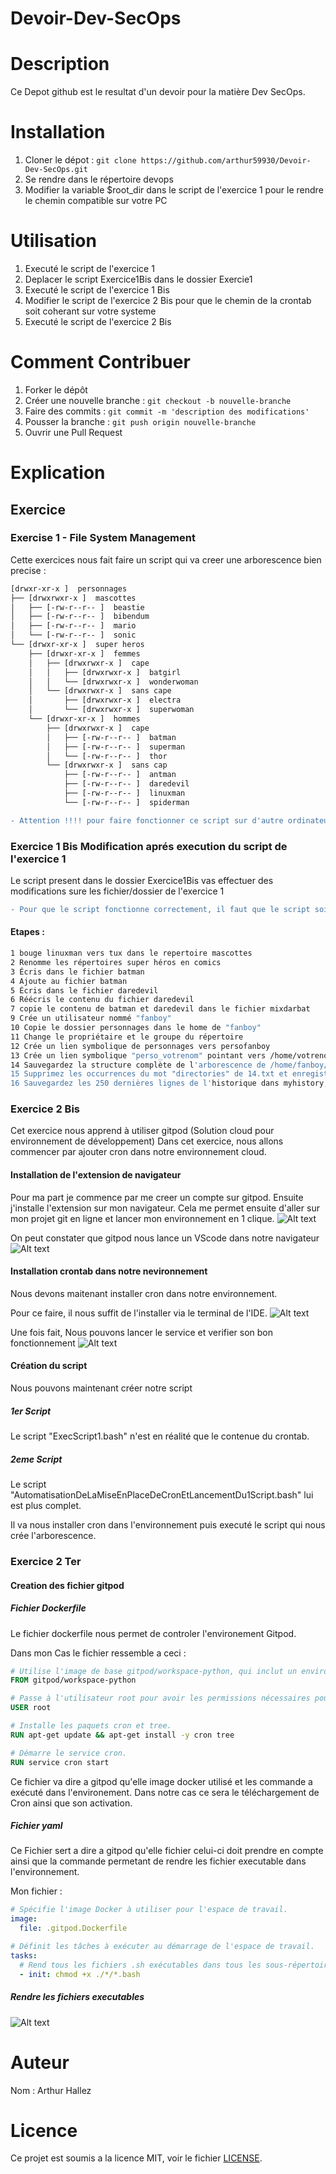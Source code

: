 # Devoir-Dev-SecOps
# Description

Ce Depot github est le resultat d'un devoir pour la matière Dev SecOps.

# Installation

1. Cloner le dépot : ```git clone https://github.com/arthur59930/Devoir-Dev-SecOps.git```
2. Se rendre dans le répertoire devops
3. Modifier la variable $root_dir dans le script de l'exercice 1 pour le rendre le chemin compatible sur votre PC

# Utilisation

1. Executé le script de l'exercice 1
2. Deplacer le script Exercice1Bis dans le dossier Exercie1
3. Executé le script de l'exercice 1 Bis
4. Modifier le script de l'exercice 2 Bis pour que le chemin de la crontab soit coherant sur votre systeme
5. Executé le script de l'exercice 2 Bis

# Comment Contribuer

1. Forker le dépôt
2. Créer une nouvelle branche : ```git checkout -b nouvelle-branche```
3. Faire des commits : ```git commit -m 'description des modifications'```
4. Pousser la branche : ```git push origin nouvelle-branche```
5. Ouvrir une Pull Request


# Explication
## Exercice
### Exercise 1 - File System Management
Cette exercices nous fait faire un script qui va creer une arborescence bien precise :
``` bash
[drwxr-xr-x ]  personnages
├── [drwxrwxr-x ]  mascottes
│   ├── [-rw-r--r-- ]  beastie
│   ├── [-rw-r--r-- ]  bibendum
│   ├── [-rw-r--r-- ]  mario
│   └── [-rw-r--r-- ]  sonic
└── [drwxr-xr-x ]  super heros
    ├── [drwxr-xr-x ]  femmes
    │   ├── [drwxrwxr-x ]  cape
    │   │   ├── [drwxrwxr-x ]  batgirl
    │   │   └── [drwxrwxr-x ]  wonderwoman
    │   └── [drwxrwxr-x ]  sans cape
    │       ├── [drwxrwxr-x ]  electra
    │       └── [drwxrwxr-x ]  superwoman
    └── [drwxr-xr-x ]  hommes
        ├── [drwxrwxr-x ]  cape
        │   ├── [-rw-r--r-- ]  batman
        │   ├── [-rw-r--r-- ]  superman
        │   └── [-rw-r--r-- ]  thor
        └── [drwxrwxr-x ]  sans cap
            ├── [-rw-r--r-- ]  antman
            ├── [-rw-r--r-- ]  daredevil
            ├── [-rw-r--r-- ]  linuxman
            └── [-rw-r--r-- ]  spiderman
```
```Diff
- Attention !!!! pour faire fonctionner ce script sur d'autre ordinateur, il vous faut modifier la variable "$root_dir"
```

### Exercice 1 Bis Modification aprés execution du script de l'exercice 1

Le script present dans le dossier Exercice1Bis vas effectuer des modifications sure les fichier/dossier de l'exercice 1

``` Diff
- Pour que le script fonctionne correctement, il faut que le script soit placer a la racinne de l'arborescence creer par le scipt de l'exercice 1 (Dans le dossier personnages) 
```

#### Etapes :
``` bash
1 bouge linuxman vers tux dans le repertoire mascottes
2 Renomme les répertoires super héros en comics
3 Écris dans le fichier batman
4 Ajoute au fichier batman
5 Écris dans le fichier daredevil
6 Réécris le contenu du fichier daredevil
7 copie le contenu de batman et daredevil dans le fichier mixdarbat
9 Crée un utilisateur nommé "fanboy"
10 Copie le dossier personnages dans le home de "fanboy"
11 Change le propriétaire et le groupe du répertoire
12 Crée un lien symbolique de personnages vers persofanboy
13 Crée un lien symbolique "perso_votrenom" pointant vers /home/votrenom/personnages
14 Sauvegardez la structure complète de l'arborescence de /home/fanboy/personnages dans 14.txt
15 Supprimez les occurrences du mot "directories" de 14.txt et enregistrez le résultat dans 15.txt
16 Sauvegardez les 250 dernières lignes de l'historique dans myhistory, en supprimant les lignes contenant la commande "cd"
```

### Exercice 2 Bis

Cet exercice nous apprend à utiliser gitpod (Solution cloud pour environnement de développement)
Dans cet exercice, nous allons commencer par ajouter cron dans notre environnement cloud.

#### Installation de l'extension de navigateur

Pour ma part je commence par me creer un compte sur gitpod. Ensuite j'installe l'extension sur mon navigateur.
Cela me permet ensuite d'aller sur mon projet git en ligne et lancer mon environnement en 1 clique.
![Alt text](img/2024-06-02_23-31.png?raw=true "Extension de navigateur")

On peut constater que gitpod nous lance un VScode dans notre navigateur
![Alt text](img/2024-06-02_23-38.png?raw=true "Extension de navigateur")

#### Installation crontab dans notre nevironnement
Nous devons maitenant installer cron dans notre environnement.

Pour ce faire, il nous suffit de l'installer via le terminal de l'IDE.
![Alt text](img/2024-06-02_23-42.png?raw=true "Extension de navigateur")

Une fois fait, Nous pouvons lancer le service et verifier son bon fonctionnement
![Alt text](img/2024-06-02_23-47.png?raw=true "Extension de navigateur")

#### Création du script
Nous pouvons maintenant créer notre script

##### 1er Script
Le script "ExecScript1.bash" n'est en réalité que le contenue du crontab.

##### 2eme Script
Le script "AutomatisationDeLaMiseEnPlaceDeCronEtLancementDu1Script.bash" lui est plus complet.

Il va nous installer cron dans l'environnement puis executé le script qui nous crée l'arborescence.

### Exercice 2 Ter
#### Creation des fichier gitpod
##### Fichier Dockerfile
Le fichier dockerfile nous permet de controler l'environement Gitpod.

Dans mon Cas le fichier ressemble a ceci :
``` Dockerfile
# Utilise l'image de base gitpod/workspace-python, qui inclut un environnement de développement Python.
FROM gitpod/workspace-python

# Passe à l'utilisateur root pour avoir les permissions nécessaires pour les opérations suivantes.
USER root

# Installe les paquets cron et tree.
RUN apt-get update && apt-get install -y cron tree

# Démarre le service cron.
RUN service cron start
```

Ce fichier va dire a gitpod qu'elle image docker utilisé et les commande a exécuté dans l'environement. Dans notre cas ce sera le téléchargement de Cron ainsi que son activation.

##### Fichier yaml
Ce Fichier sert a dire a gitpod qu'elle fichier celui-ci doit prendre en compte ainsi que la commande permetant de rendre les fichier executable dans l'environnement.

Mon fichier :
```yaml
# Spécifie l'image Docker à utiliser pour l'espace de travail.
image:
  file: .gitpod.Dockerfile

# Définit les tâches à exécuter au démarrage de l'espace de travail.
tasks:
  # Rend tous les fichiers .sh exécutables dans tous les sous-répertoires du répertoire actuel.
  - init: chmod +x ./*/*.bash
```
##### Rendre les fichiers executables

![Alt text](img/2024-06-03_18-00.png?raw=true "Extension de navigateur")

# Auteur
Nom : Arthur Hallez

# Licence
Ce projet est soumis a la licence MIT, voir le fichier [LICENSE](LICENSE).